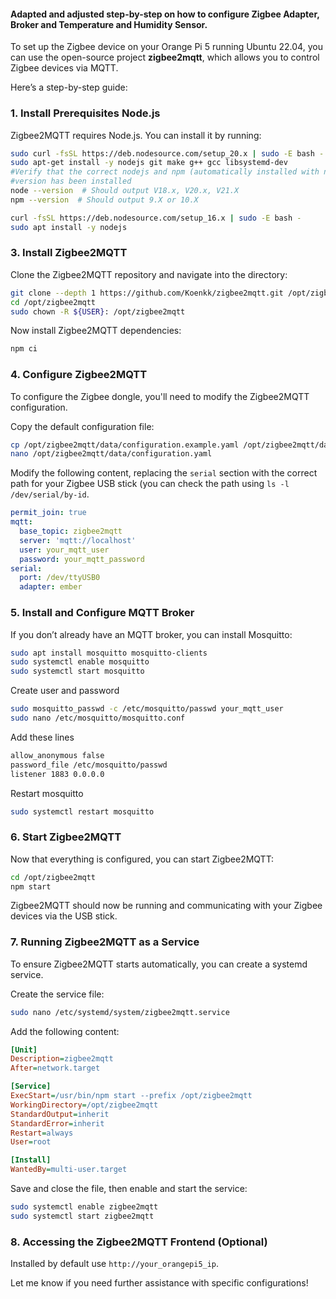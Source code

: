 #### Adapted and adjusted step-by-step on how to configure Zigbee Adapter, Broker and Temperature and Humidity Sensor. 

To set up the Zigbee device on your Orange Pi 5 running Ubuntu 22.04, you can use the open-source project **zigbee2mqtt**, which allows you to control Zigbee devices via MQTT.

Here’s a step-by-step guide:

### 1. **Install Prerequisites Node.js**
Zigbee2MQTT requires Node.js. You can install it by running:

```bash
sudo curl -fsSL https://deb.nodesource.com/setup_20.x | sudo -E bash -
sudo apt-get install -y nodejs git make g++ gcc libsystemd-dev
#Verify that the correct nodejs and npm (automatically installed with nodejs)
#version has been installed
node --version  # Should output V18.x, V20.x, V21.X
npm --version  # Should output 9.X or 10.X
```

```bash
curl -fsSL https://deb.nodesource.com/setup_16.x | sudo -E bash -
sudo apt install -y nodejs
```

### 3. **Install Zigbee2MQTT**
Clone the Zigbee2MQTT repository and navigate into the directory:

```bash
git clone --depth 1 https://github.com/Koenkk/zigbee2mqtt.git /opt/zigbee2mqtt
cd /opt/zigbee2mqtt
sudo chown -R ${USER}: /opt/zigbee2mqtt
```

Now install Zigbee2MQTT dependencies:

```bash
npm ci
```

### 4. **Configure Zigbee2MQTT**
To configure the Zigbee dongle, you'll need to modify the Zigbee2MQTT configuration.

Copy the default configuration file:

```bash
cp /opt/zigbee2mqtt/data/configuration.example.yaml /opt/zigbee2mqtt/data/configuration.yaml
nano /opt/zigbee2mqtt/data/configuration.yaml
```

Modify the following content, replacing the `serial` section with the correct path for your Zigbee USB stick (you can check the path using `ls -l /dev/serial/by-id`.

```yaml
permit_join: true
mqtt:
  base_topic: zigbee2mqtt
  server: 'mqtt://localhost'
  user: your_mqtt_user
  password: your_mqtt_password
serial:
  port: /dev/ttyUSB0
  adapter: ember
```

### 5. **Install and Configure MQTT Broker**
If you don’t already have an MQTT broker, you can install Mosquitto:

```bash
sudo apt install mosquitto mosquitto-clients
sudo systemctl enable mosquitto
sudo systemctl start mosquitto
```

Create user and password  
```bash
sudo mosquitto_passwd -c /etc/mosquitto/passwd your_mqtt_user
sudo nano /etc/mosquitto/mosquitto.conf
```

Add these lines

```bash
allow_anonymous false
password_file /etc/mosquitto/passwd
listener 1883 0.0.0.0
```

Restart mosquitto
```bash
sudo systemctl restart mosquitto
```


### 6. **Start Zigbee2MQTT**
Now that everything is configured, you can start Zigbee2MQTT:

```bash
cd /opt/zigbee2mqtt
npm start
```

Zigbee2MQTT should now be running and communicating with your Zigbee devices via the USB stick.

### 7. **Running Zigbee2MQTT as a Service**
To ensure Zigbee2MQTT starts automatically, you can create a systemd service.

Create the service file:

```bash
sudo nano /etc/systemd/system/zigbee2mqtt.service
```

Add the following content:

```ini
[Unit]
Description=zigbee2mqtt
After=network.target

[Service]
ExecStart=/usr/bin/npm start --prefix /opt/zigbee2mqtt
WorkingDirectory=/opt/zigbee2mqtt
StandardOutput=inherit
StandardError=inherit
Restart=always
User=root

[Install]
WantedBy=multi-user.target
```

Save and close the file, then enable and start the service:

```bash
sudo systemctl enable zigbee2mqtt
sudo systemctl start zigbee2mqtt
```

### 8. **Accessing the Zigbee2MQTT Frontend (Optional)**

Installed by default use `http://your_orangepi5_ip`.

Let me know if you need further assistance with specific configurations!
